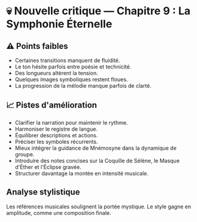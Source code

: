 # 💀 Nouvelle critique — Chapitre 9 : La Symphonie Éternelle

## ⚠️ Points faibles
- Certaines transitions manquent de fluidité.
- Le ton hésite parfois entre poésie et technicité.
- Des longueurs altèrent la tension.
- Quelques images symboliques restent floues.
- La progression de la mélodie manque parfois de clarté.

## 📈 Pistes d'amélioration
- Clarifier la narration pour maintenir le rythme.
- Harmoniser le registre de langue.
- Équilibrer descriptions et actions.
- Préciser les symboles récurrents.
- Mieux intégrer la guidance de Mnémosyne dans la dynamique de groupe.
- Introduire des notes concises sur la Coquille de Sélène, le Masque d'Éther et l'Éclipse gravée.
- Structurer davantage la montée en intensité musicale.

## Analyse stylistique
Les références musicales soulignent la portée mystique. Le style gagne en amplitude, comme une composition finale.
